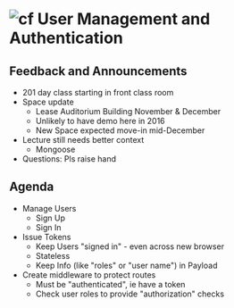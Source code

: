 ![cf](http://i.imgur.com/7v5ASc8.png)  User Management and Authentication
===

## Feedback and Announcements
* 201 day class starting in front class room
* Space update
	* Lease Auditorium Building November & December
	* Unlikely to have demo here in 2016
	* New Space expected move-in mid-December
* Lecture still needs better context
	* Mongoose
* Questions: Pls raise hand

## Agenda

* Manage Users
	* Sign Up
	* Sign In
* Issue Tokens
	* Keep Users "signed in" - even across new browser
	* Stateless
	* Keep Info (like "roles" or "user name") in Payload
* Create middleware to protect routes
	* Must be "authenticated", ie have a token
	* Check user roles to provide "authorization" checks
